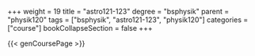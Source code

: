 +++
weight = 19
title = "astro121-123"
degree = "bsphysik"
parent = "physik120"
tags = ["bsphysik", "astro121-123", "physik120"]
categories = ["course"]
bookCollapseSection = false
+++

{{< genCoursePage >}}
